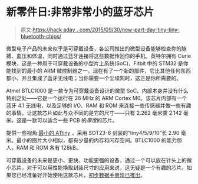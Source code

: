 # 新零件日:非常非常小的蓝牙芯片

> 原文:[https://hack aday . com/2015/09/30/new-part-day-tiny-tiny-bluetooth-chips/](https://hackaday.com/2015/09/30/new-part-day-tiny-tiny-bluetooth-chips/)

微型电子产品的未来似乎是可穿戴设备，各公司推出的微型设备能够检查你的脉搏、血压和体温，同时通过蓝牙连接将这些数据传回你的手机。英特尔拥有 Curie 模块，这是一种用于可穿戴设备的小型片上系统(SoC)，Fitbit 中的 STM32 是你能找到的最小的 ARM 微控制器之一。现在有了一个新的部件，它比其他任何东西都小，并且集成了蓝牙无线电；当你需要一个尘埃网时，这正是你所需要的。

Atmel BTLC1000 是一款专为可穿戴设备设计的微型 SoC。内部本身并没有什么特别之处——它是一个运行在 26 MHz 的 ARM Cortex M0。该芯片内部有一个蓝牙 4.1 无线电，以及足够的 I/O、RAM 和 ROM 来连接一些传感器并做一些有趣的事情。让这款芯片如此与众不同的是它的尺寸——只有 2.262 毫米乘 2.142 毫米。这是一款可以适合一些 PCB 的*厚度*的芯片。

提供一些视角:[最小的 ATtiny](http://www.atmel.com/devices/ATTINY4.aspx) ，采用 SOT23-6 封装的“tiny4/5/9/10”长 2.90 毫米。最小的图片大小相似，都有少量的内存和闪存空间。BTLC1000 的能力惊人，RAM 和 ROM 各有 128kB。

可穿戴设备的未来是更小、更快、功能更强的设备，通过一个可以放在针头上的微小芯片，对于可以用性能换取封装尺寸的应用来说，这无疑是一个有趣的芯片。如果您已经准备好开始使用这款芯片，[初步数据手册现已推出](http://www.atmel.com/devices/ATBTLC1000.aspx)。
